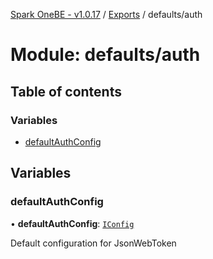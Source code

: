 [Spark OneBE - v1.0.17](../README.md) / [Exports](../modules.md) / defaults/auth

# Module: defaults/auth

## Table of contents

### Variables

- [defaultAuthConfig](defaults_auth.md#defaultauthconfig)

## Variables

### defaultAuthConfig

• **defaultAuthConfig**: [`IConfig`](../interfaces/System_IConfig.IConfig.md)

Default configuration for JsonWebToken
